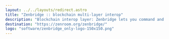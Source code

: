 ```yaml
---
layout: ../../layouts/redirect.astro
title: "Zenbridge :: blockchain multi-layer interop"
description: "Blockchain interop layer: Zenbridge lets you command and control a swarm of Oracles that can talk to multiple blockchains and databases in a secure and provable way. It extends individual blockchain capabilities and reduces development complexity."
destination: "https://zenroom.org/zenbridge/"
logo: "software/zenbridge_only-logo-150x150.png"
---
```

